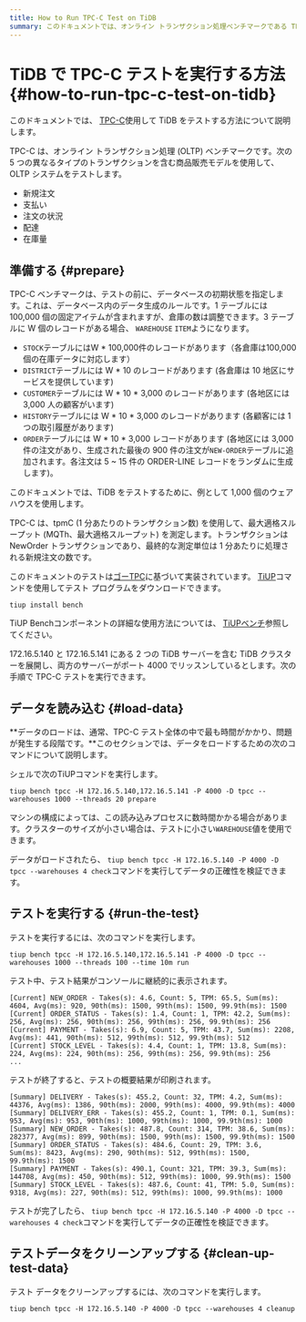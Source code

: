 ```yaml
---
title: How to Run TPC-C Test on TiDB
summary: このドキュメントでは、オンライン トランザクション処理ベンチマークである TPC-C を使用して TiDB をテストする方法について説明します。データベースの初期状態を指定し、データの読み込み、テストの実行、テスト データのクリーンアップを行うコマンドを提供します。このテストでは、tpmC (1 分あたりのトランザクション数) を使用して、最大適格スループットを測定します。
---
```


# TiDB で TPC-C テストを実行する方法 {#how-to-run-tpc-c-test-on-tidb}

このドキュメントでは、 [TPC-C](http://www.tpc.org/tpcc/)使用して TiDB をテストする方法について説明します。

TPC-C は、オンライン トランザクション処理 (OLTP) ベンチマークです。次の 5 つの異なるタイプのトランザクションを含む商品販売モデルを使用して、OLTP システムをテストします。

-   新規注文
-   支払い
-   注文の状況
-   配達
-   在庫量

## 準備する {#prepare}

TPC-C ベンチマークは、テストの前に、データベースの初期状態を指定します。これは、データベース内のデータ生成のルールです。1 テーブルには 100,000 個の固定アイテムが含まれますが、倉庫の数は調整できます。3 テーブルに W 個のレコードがある場合、 `WAREHOUSE` `ITEM`ようになります。

-   `STOCK`テーブルにはW * 100,000件のレコードがあります（各倉庫は100,000個の在庫データに対応します）
-   `DISTRICT`テーブルには W * 10 のレコードがあります (各倉庫は 10 地区にサービスを提供しています)
-   `CUSTOMER`テーブルには W * 10 * 3,000 のレコードがあります (各地区には 3,000 人の顧客がいます)
-   `HISTORY`テーブルには W * 10 * 3,000 のレコードがあります (各顧客には 1 つの取引履歴があります)
-   `ORDER`テーブルには W * 10 * 3,000 レコードがあります (各地区には 3,000 件の注文があり、生成された最後の 900 件の注文が`NEW-ORDER`テーブルに追加されます。各注文は 5 ~ 15 件の ORDER-LINE レコードをランダムに生成します)。

このドキュメントでは、TiDB をテストするために、例として 1,000 個のウェアハウスを使用します。

TPC-C は、tpmC (1 分あたりのトランザクション数) を使用して、最大適格スループット (MQTh、最大適格スループット) を測定します。トランザクションは NewOrder トランザクションであり、最終的な測定単位は 1 分あたりに処理される新規注文の数です。

このドキュメントのテストは[ゴーTPC](https://github.com/pingcap/go-tpc)に基づいて実装されています。 [TiUP](/tiup/tiup-overview.md)コマンドを使用してテスト プログラムをダウンロードできます。

```shell
tiup install bench
```

TiUP Benchコンポーネントの詳細な使用方法については、 [TiUPベンチ](/tiup/tiup-bench.md)参照してください。

172.16.5.140 と 172.16.5.141 にある 2 つの TiDB サーバーを含む TiDB クラスターを展開し、両方のサーバーがポート 4000 でリッスンしているとします。次の手順で TPC-C テストを実行できます。

## データを読み込む {#load-data}

**データのロードは、通常、TPC-C テスト全体の中で最も時間がかかり、問題が発生する段階です。**このセクションでは、データをロードするための次のコマンドについて説明します。

シェルで次のTiUPコマンドを実行します。

```shell
tiup bench tpcc -H 172.16.5.140,172.16.5.141 -P 4000 -D tpcc --warehouses 1000 --threads 20 prepare
```

マシンの構成によっては、この読み込みプロセスに数時間かかる場合があります。クラスターのサイズが小さい場合は、テストに小さい`WAREHOUSE`値を使用できます。

データがロードされたら、 `tiup bench tpcc -H 172.16.5.140 -P 4000 -D tpcc --warehouses 4 check`コマンドを実行してデータの正確性を検証できます。

## テストを実行する {#run-the-test}

テストを実行するには、次のコマンドを実行します。

```shell
tiup bench tpcc -H 172.16.5.140,172.16.5.141 -P 4000 -D tpcc --warehouses 1000 --threads 100 --time 10m run
```

テスト中、テスト結果がコンソールに継続的に表示されます。

```text
[Current] NEW_ORDER - Takes(s): 4.6, Count: 5, TPM: 65.5, Sum(ms): 4604, Avg(ms): 920, 90th(ms): 1500, 99th(ms): 1500, 99.9th(ms): 1500
[Current] ORDER_STATUS - Takes(s): 1.4, Count: 1, TPM: 42.2, Sum(ms): 256, Avg(ms): 256, 90th(ms): 256, 99th(ms): 256, 99.9th(ms): 256
[Current] PAYMENT - Takes(s): 6.9, Count: 5, TPM: 43.7, Sum(ms): 2208, Avg(ms): 441, 90th(ms): 512, 99th(ms): 512, 99.9th(ms): 512
[Current] STOCK_LEVEL - Takes(s): 4.4, Count: 1, TPM: 13.8, Sum(ms): 224, Avg(ms): 224, 90th(ms): 256, 99th(ms): 256, 99.9th(ms): 256
...
```

テストが終了すると、テストの概要結果が印刷されます。

```text
[Summary] DELIVERY - Takes(s): 455.2, Count: 32, TPM: 4.2, Sum(ms): 44376, Avg(ms): 1386, 90th(ms): 2000, 99th(ms): 4000, 99.9th(ms): 4000
[Summary] DELIVERY_ERR - Takes(s): 455.2, Count: 1, TPM: 0.1, Sum(ms): 953, Avg(ms): 953, 90th(ms): 1000, 99th(ms): 1000, 99.9th(ms): 1000
[Summary] NEW_ORDER - Takes(s): 487.8, Count: 314, TPM: 38.6, Sum(ms): 282377, Avg(ms): 899, 90th(ms): 1500, 99th(ms): 1500, 99.9th(ms): 1500
[Summary] ORDER_STATUS - Takes(s): 484.6, Count: 29, TPM: 3.6, Sum(ms): 8423, Avg(ms): 290, 90th(ms): 512, 99th(ms): 1500, 99.9th(ms): 1500
[Summary] PAYMENT - Takes(s): 490.1, Count: 321, TPM: 39.3, Sum(ms): 144708, Avg(ms): 450, 90th(ms): 512, 99th(ms): 1000, 99.9th(ms): 1500
[Summary] STOCK_LEVEL - Takes(s): 487.6, Count: 41, TPM: 5.0, Sum(ms): 9318, Avg(ms): 227, 90th(ms): 512, 99th(ms): 1000, 99.9th(ms): 1000
```

テストが完了したら、 `tiup bench tpcc -H 172.16.5.140 -P 4000 -D tpcc --warehouses 4 check`コマンドを実行してデータの正確性を検証できます。

## テストデータをクリーンアップする {#clean-up-test-data}

テスト データをクリーンアップするには、次のコマンドを実行します。

```shell
tiup bench tpcc -H 172.16.5.140 -P 4000 -D tpcc --warehouses 4 cleanup
```
